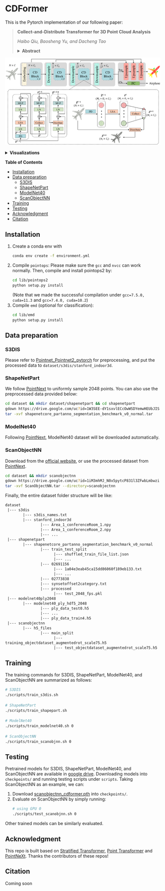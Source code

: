 # CDFormer
This is the Pytorch implementation of our following paper:
>**Collect-and-Distribute Transformer for 3D Point Cloud Analysis**
> 
> *Haibo Qiu, Baosheng Yu, and Dacheng Tao*
><details><summary> <b>Abstract</b></summary>
>
>Although remarkable advancements have been made recently in point cloud analysis through the exploration of transformer architecture, it remains challenging to effectively learn local and global structures within point clouds. In this paper, we propose a new transformer architecture equipped with a collect-and-distribute mechanism to communicate short- and long-range contexts of point clouds, which we refer to as CDFormer. Specifically, we first utilize self-attention to capture short-range interactions within each local patch, and the updated local features are then collected into a set of proxy reference points from which we can extract long-range contexts. Afterward, we distribute the learned long-range contexts back to local points via cross-attention. To address the position clues for short- and long-range contexts, we also introduce context-aware position encoding to facilitate position-aware communications between points. We perform experiments on four popular point cloud datasets, namely ModelNet40, ScanObjectNN, S3DIS, and ShapeNetPart, for classification and segmentation. Results show the effectiveness of the proposed CDFormer, delivering several new state-of-the-art performances on point cloud classification and segmentation tasks. The code is available in the supplementary material and will be made publicly available.
></details>

![framework](figs/cdformer.png)

<details><summary> <b>Visualizations</b></summary>

![s3dis](figs/s3dis.png)
![shape](figs/shape.png)
</details>

**Table of Contents**
* [Installation](#installation)
* [Data preparation](#data-preparation)
   * [S3DIS](#s3dis)
   * [ShapeNetPart](#shapenetpart)
   * [ModelNet40](#modelnet40)
   * [ScanObjectNN](#scanobjectnn)
* [Training](#training)
* [Testing](#testing)
* [Acknowledgment](#acknowledgment)
* [Citation](#citation)

## Installation
1. Create a conda env with
   ```bash
   conda env create -f environment.yml
   ```
2. Compile `pointops`:
   Please make sure the `gcc` and `nvcc` can work normally. Then, compile and install pointops2 by:
    ```bash
    cd lib/pointops2
    python setup.py install
    ```
    (Note that we made the successful compilation under `gcc=7.5.0, cuda=11.3` and `gcc=7.4.0, cuda=10.2`)
3. Compile `emd` (optional for classification):
    ```bash
    cd lib/emd
    python setup.py install
    ```

## Data preparation
### S3DIS
Please refer to [Pointnet_Pointnet2_pytorch](https://github.com/yanx27/Pointnet_Pointnet2_pytorch#data-preparation-2) for preprocessing, and put the processed data to `dataset/s3dis/stanford_indoor3d`.

### ShapeNetPart
We follow [PointNext](https://guochengqian.github.io/PointNeXt/examples/shapenetpart/) to uniformly sample 2048 points. You can also use the preprocessed data provided below:
```bash
cd dataset && mkdir dataset/shapenetpart && cd shapenetpart
gdown https://drive.google.com/uc?id=1W3SEE-dY1sxvlECcOwWSDYemwHEUbJIS
tar -xvf shapenetcore_partanno_segmentation_benchmark_v0_normal.tar
```

### ModelNet40
Following [PointNext](https://guochengqian.github.io/PointNeXt/examples/shapenetpart/), ModelNet40 dataset will be downloaded automatically.

### ScanObjectNN
Download from the [official website](https://hkust-vgd.github.io/scanobjectnn/), or use the processed dataset from [PointNext](https://guochengqian.github.io/PointNeXt/examples/scanobjectnn/).
```bash
cd dataset && mkdir scanobjectnn
gdown https://drive.google.com/uc?id=1iM3mhMJ_N0x5pytcP831l3ZFwbLmbwzi
tar -xvf ScanObjectNN.tar --directory=scanobjectnn
```

Finally, the entire dataset folder structure will be like:
```
dataset
 |--- s3dis
        |--- s3dis_names.txt
        |--- stanford_indoor3d
                |--- Area_1_conferenceRoom_1.npy
                |--- Area_1_conferenceRoom_2.npy
                |--- ...
 |--- shapenetpart
        |--- shapenetcore_partanno_segmentation_benchmark_v0_normal
                |--- train_test_split
                      |--- shuffled_train_file_list.json
                      |--- ...
                |--- 02691156
                      |--- 1a04e3eab45ca15dd86060f189eb133.txt
                      |--- ...               
                |--- 02773838
                |--- synsetoffset2category.txt
                |--- processed
                      |--- test_2048_fps.pkl
 |--- modelnet40ply2048 
        |--- modelnet40_ply_hdf5_2048
                |--- ply_data_test0.h5
                |--- ... 
                |--- ply_data_train4.h5
 |--- scanobjectnn 
        |--- h5_files
                |--- main_split
                      |--- training_objectdataset_augmentedrot_scale75.h5
                      |--- test_objectdataset_augmentedrot_scale75.h5
```

## Training
The training commands for S3DIS, ShapeNetPart, ModelNet40, and ScanObjectNN are summarized as follows:
```bash
# S3DIS
./scripts/train_s3dis.sh

# ShapeNetPart
./scripts/train_shapepart.sh

# ModelNet40
./scripts/train_modelnet40.sh 0

# ScanObjectNN
./scripts/train_scanobjnn.sh 0
```

## Testing
Pretrained models for S3DIS, ShapeNetPart, ModelNet40, and ScanObjectNN are available in [google drive](https://drive.google.com/drive/folders/1NmwQOUtnCIOm51fbYnJPlrqTMnEAkyoS?usp=drive_link). Downloading models into `checkpoints/` and running testing scripts under `scripts`. Taking ScanObjectNN as an example, we can:
1. Download [scanobjectnn_cdformer.pth](https://drive.google.com/file/d/1vXVDauy_dDFGZN2t_gNj3flbsv11zTtK/view?usp=drive_link) into `checkpoints/`.
2. Evaluate on ScanObjectNN by simply running:
    ```bash
    # using GPU 0
    ./scripts/test_scanobjnn.sh 0
    ```
Other trained models can be similarly evaluated.
    
## Acknowledgment
This repo is built based on [Stratified Transformer](https://github.com/dvlab-research/Stratified-Transformer), [Point Transformer](https://github.com/POSTECH-CVLab/point-transformer) and [PointNeXt](https://github.com/guochengqian/PointNeXt). Thanks the contributors of these repos!

## Citation
Coming soon
